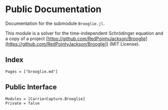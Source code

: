 # Public Documentation

Documentation for the submodule `Brooglie.jl`.

This module is a solver for the time-independent Schrödinger equation and a copy of a project [https://github.com/RedPointyJackson/Brooglie](https://github.com/RedPointyJackson/Brooglie]) (MIT License).

## Index

```@index
Pages = ["brooglie.md"]
```

## Public Interface

```@autodocs
Modules = [CarrierCapture.Brooglie]
Private = false
```
